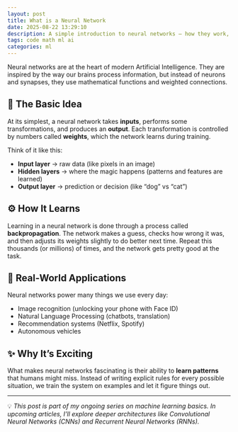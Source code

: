 ```yaml
---
layout: post
title: What is a Neural Network
date: 2025-08-22 13:29:10
description: A simple introduction to neural networks — how they work, why they matter, and where they’re used.
tags: code math ml ai
categories: ml
---
```


Neural networks are at the heart of modern Artificial Intelligence. They are inspired by the way our brains process information, but instead of neurons and synapses, they use mathematical functions and weighted connections.

## 🧠 The Basic Idea

At its simplest, a neural network takes **inputs**, performs some transformations, and produces an **output**. Each transformation is controlled by numbers called **weights**, which the network learns during training.

Think of it like this:

- **Input layer** → raw data (like pixels in an image)
- **Hidden layers** → where the magic happens (patterns and features are learned)
- **Output layer** → prediction or decision (like “dog” vs “cat”)

## ⚙️ How It Learns

Learning in a neural network is done through a process called **backpropagation**. The network makes a guess, checks how wrong it was, and then adjusts its weights slightly to do better next time. Repeat this thousands (or millions) of times, and the network gets pretty good at the task.

## 📍 Real-World Applications

Neural networks power many things we use every day:

- Image recognition (unlocking your phone with Face ID)
- Natural Language Processing (chatbots, translation)
- Recommendation systems (Netflix, Spotify)
- Autonomous vehicles

## ✨ Why It’s Exciting

What makes neural networks fascinating is their ability to **learn patterns** that humans might miss. Instead of writing explicit rules for every possible situation, we train the system on examples and let it figure things out.

---

💡 _This post is part of my ongoing series on machine learning basics. In upcoming articles, I’ll explore deeper architectures like Convolutional Neural Networks (CNNs) and Recurrent Neural Networks (RNNs)._
